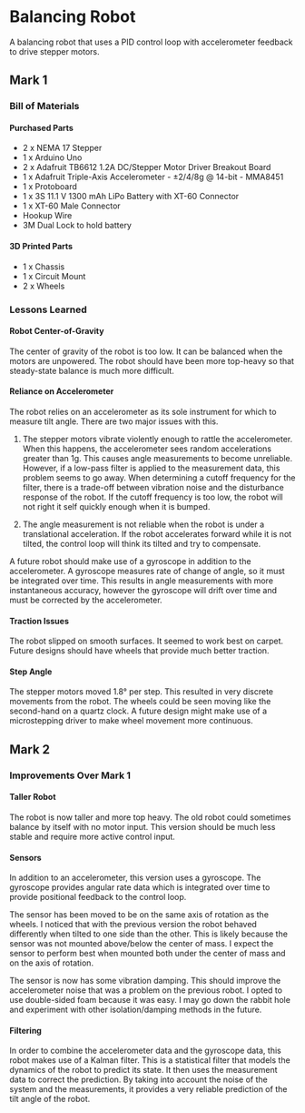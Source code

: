 # Balancing Robot
A balancing robot that uses a PID control loop with accelerometer feedback to drive stepper motors.

## Mark 1

### Bill of Materials

#### Purchased Parts
- 2 x NEMA 17 Stepper
- 1 x Arduino Uno  
- 2 x Adafruit TB6612 1.2A DC/Stepper Motor Driver Breakout Board
- 1 x Adafruit Triple-Axis Accelerometer - ±2/4/8g @ 14-bit - MMA8451
- 1 x Protoboard
- 1 x 3S 11.1 V 1300 mAh LiPo Battery with XT-60 Connector
- 1 x XT-60 Male Connector
- Hookup Wire
- 3M Dual Lock to hold battery

#### 3D Printed Parts
- 1 x Chassis
- 1 x Circuit Mount
- 2 x Wheels

### Lessons Learned
#### Robot Center-of-Gravity
The center of gravity of the robot is too low. It can be balanced when the motors are unpowered. The robot should have been more top-heavy so that steady-state balance is much more difficult.

#### Reliance on Accelerometer
The robot relies on an accelerometer as its sole instrument for which to measure tilt angle. There are two major issues with this.

1. The stepper motors vibrate violently enough to rattle the accelerometer. When this happens, the accelerometer sees random accelerations greater than 1g. This causes angle measurements to become unreliable. However, if a low-pass filter is applied to the measurement data, this problem seems to go away. When determining a cutoff frequency for the filter, there is a trade-off between vibration noise and the disturbance response of the robot. If the cutoff frequency is too low, the robot will not right it self quickly enough when it is bumped.

2. The angle measurement is not reliable when the robot is under a translational acceleration. If the robot accelerates forward while it is not tilted, the control loop will think its tilted and try to compensate.

A future robot should make use of a gyroscope in addition to the accelerometer. A gyroscope measures rate of change of angle, so it must be integrated over time. This results in angle measurements with more instantaneous accuracy, however the gyroscope will drift over time and must be corrected by the accelerometer.

#### Traction Issues
The robot slipped on smooth surfaces. It seemed to work best on carpet. Future designs should have wheels that provide much better traction.

#### Step Angle
The stepper motors moved 1.8° per step. This resulted in very discrete movements from the robot. The wheels could be seen moving like the second-hand on a quartz clock. A future design might make use of a microstepping driver to make wheel movement more continuous.

## Mark 2

### Improvements Over Mark 1

#### Taller Robot
The robot is now taller and more top heavy. The old robot could sometimes balance by itself with no motor input. This version should be much less stable and require more active control input.

#### Sensors
In addition to an accelerometer, this version uses a gyroscope. The gyroscope provides angular rate data which is integrated over time to provide positional feedback to the control loop.

The sensor has been moved to be on the same axis of rotation as the wheels. I noticed that with the previous version the robot behaved differently when tilted to one side than the other. This is likely because the sensor was not mounted above/below the center of mass. I expect the sensor to perform best when mounted both under the center of mass and on the axis of rotation.

The sensor is now has some vibration damping. This should improve the accelerometer noise that was a problem on the previous robot. I opted to use double-sided foam because it was easy. I may go down the rabbit hole and experiment with other isolation/damping methods in the future.

#### Filtering
In order to combine the accelerometer data and the gyroscope data, this robot makes use of a Kalman filter. This is a statistical filter that models the dynamics of the robot to predict its state. It then uses the measurement data to correct the prediction. By taking into account the noise of the system and the measurements, it provides a very reliable prediction of the tilt angle of the robot.
